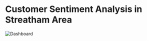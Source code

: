 # Customer Sentiment Analysis in Streatham Area
![Dashboard](https://github.com/ShaikhBorhanUddin/SW16-Sentiment-Analysis/blob/main/Images/title_mod.png?raw=true)
